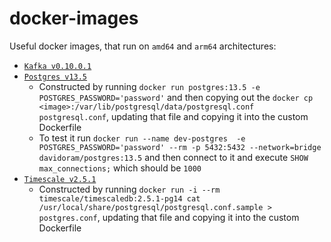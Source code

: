# docker-images

Useful docker images, that run on `amd64` and `arm64` architectures:

- [`Kafka v0.10.0.1`](kafka/v0.10.0.1/Dockerfile)
- [`Postgres v13.5`](postgres/v13.5/Dockerfile)
  - Constructed by running `docker run postgres:13.5 -e POSTGRES_PASSWORD='password'` and then copying out the `docker cp <image>:/var/lib/postgresql/data/postgresql.conf postgresql.conf`, updating that file and copying it into the custom Dockerfile
  - To test it run `docker run --name dev-postgres  -e POSTGRES_PASSWORD='password' --rm -p 5432:5432 --network=bridge davidoram/postgres:13.5` and then connect to it and execute `SHOW max_connections;` which should be `1000`
- [`Timescale v2.5.1`]()
  - Constructed by running `docker run -i --rm timescale/timescaledb:2.5.1-pg14 cat /usr/local/share/postgresql/postgresql.conf.sample > postgres.conf`, updating that file and copying it into the custom Dockerfile

